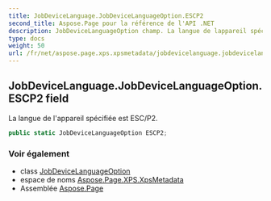 ```yaml
---
title: JobDeviceLanguage.JobDeviceLanguageOption.ESCP2
second_title: Aspose.Page pour la référence de l'API .NET
description: JobDeviceLanguageOption champ. La langue de lappareil spécifiée est ESC/P2.
type: docs
weight: 50
url: /fr/net/aspose.page.xps.xpsmetadata/jobdevicelanguage.jobdevicelanguageoption/escp2/
---
```

## JobDeviceLanguage.JobDeviceLanguageOption.ESCP2 field

La langue de l'appareil spécifiée est ESC/P2.

```csharp
public static JobDeviceLanguageOption ESCP2;
```

### Voir également

* class [JobDeviceLanguageOption](../)
* espace de noms [Aspose.Page.XPS.XpsMetadata](../../jobdevicelanguage.jobdevicelanguageoption/)
* Assemblée [Aspose.Page](../../../)



